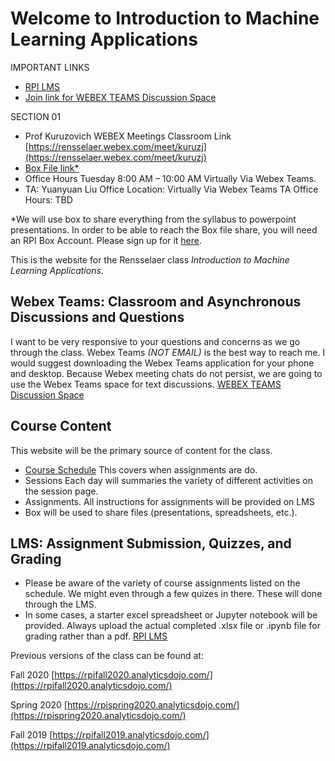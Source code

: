 Welcome to Introduction to Machine Learning Applications
============================

IMPORTANT LINKS
- [RPI LMS](https://lms.rpi.edu/)
- [Join link for WEBEX TEAMS Discussion Space](https://eurl.io/#oBwbKC5XC)

SECTION 01
- Prof Kuruzovich WEBEX Meetings Classroom Link [https://rensselaer.webex.com/meet/kuruzj](https://rensselaer.webex.com/meet/kuruzj)
- [Box File link*](https://rpi.box.com/s/g3wsswc1gvqxvamkuxee77eb4qugizvj)
- Office Hours Tuesday 8:00 AM – 10:00 AM Virtually Via Webex Teams.
- TA: Yuanyuan Liu  	Office Location:  Virtually Via Webex Teams
TA Office Hours:   TBD	    

*We will use box to share everything from the syllabus to powerpoint presentations. In order to be able to reach the Box file share, you will need an RPI Box Account.  Please sign up for it [here](https://itssc.rpi.edu/hc/en-us/articles/360004742212-Box-Overview-Registering-for-an-RPI-Box-Account).

This is the website for the Rensselaer class *Introduction to Machine Learning Applications*.  

## Webex Teams: Classroom and Asynchronous Discussions and Questions
I want to be very responsive to your questions and concerns as we go through the class.  Webex Teams *(NOT EMAIL)* is the best way to reach me.  I would suggest downloading the Webex Teams application for your phone and desktop.  Because Webex meeting chats do not persist, we are going to use the Webex Teams space for text discussions.
[WEBEX TEAMS Discussion Space](https://eurl.io/#oBwbKC5XC)

## Course Content
This website will be the primary source of content for the class.
  - [Course Schedule](./content/schedule.md)  This covers when assignments are do.
  - Sessions Each day will summaries the variety of different activities on the session page.
  - Assignments. All instructions for assignments will be provided on LMS
  - Box will be used to share files (presentations, spreadsheets, etc.).

## LMS: Assignment Submission, Quizzes, and Grading
  - Please be aware of the variety of course assignments listed on the schedule. We might even through a few quizes in there. These will done through the LMS.
  - In some cases, a starter excel spreadsheet or Jupyter notebook will be provided. Always upload the actual completed .xlsx file or .ipynb file for grading rather than a pdf.
[RPI LMS](https://lms.rpi.edu/)



Previous versions of the class can be found at:

Fall 2020 [https://rpifall2020.analyticsdojo.com/](https://rpifall2020.analyticsdojo.com/)

Spring 2020 [https://rpispring2020.analyticsdojo.com/](https://rpispring2020.analyticsdojo.com/)

Fall 2019 [https://rpifall2019.analyticsdojo.com/](https://rpifall2019.analyticsdojo.com/)
